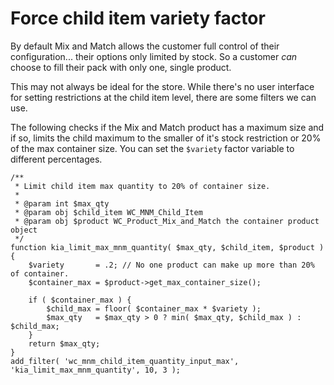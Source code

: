 # Force child item variety factor

By default Mix and Match allows the customer full control of their configuration... their options only limited by stock. So a customer _can_ choose to fill their pack with only one, single product.

This may not always be ideal for the store. While there's no user interface for setting restrictions at the child item level, there are some filters we can use.

The following checks if the Mix and Match product has a maximum size and if so, limits the child maximum to the smaller of it's stock restriction or 20% of the max container size. You can set the `$variety` factor variable to different percentages.


```[php]
/**
 * Limit child item max quantity to 20% of container size.
 *
 * @param int $max_qty
 * @param obj $child_item WC_MNM_Child_Item
 * @param obj $product WC_Product_Mix_and_Match the container product object
 */
function kia_limit_max_mnm_quantity( $max_qty, $child_item, $product ) {
	$variety       = .2; // No one product can make up more than 20% of container.
    $container_max = $product->get_max_container_size();
    
	if ( $container_max ) {
        $child_max = floor( $container_max * $variety );
        $max_qty   = $max_qty > 0 ? min( $max_qty, $child_max ) : $child_max;
    }
    return $max_qty;
}
add_filter( 'wc_mnm_child_item_quantity_input_max', 'kia_limit_max_mnm_quantity', 10, 3 );
```